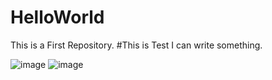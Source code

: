 # HelloWorld
This is a First Repository.
#This is Test
I can write something.

![image](https://github.com/JayChouLoveZZ/HelloWorld/image/202162.jpg)
![image](https://github.com/JayChouLoveZZ/HelloWorld/image/293058.jpg)
